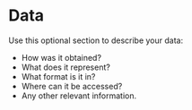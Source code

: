 # Data
Use this optional section to describe your data:
* How was it obtained?
* What does it represent?
* What format is it in?
* Where can it be accessed?
* Any other relevant information.
